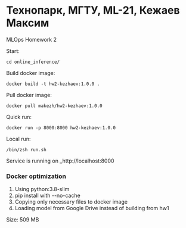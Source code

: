 # Технопарк, МГТУ, ML-21, Кежаев Максим

MLOps Homework 2

Start:
```
cd online_inference/
```

Build docker image:

```
docker build -t hw2-kezhaev:1.0.0 .
```

Pull docker image:

```
docker pull makezh/hw2-kezhaev:1.0.0
```

Quick run:

```
docker run -p 8000:8000 hw2-kezhaev:1.0.0 
```

Local run:
```
/bin/zsh run.sh
```

Service is running on _http://localhost:8000


### Docker optimization

1. Using python:3.8-slim
2. pip install with --no-cache 
3. Copying only necessary files to docker image
4. Loading model from Google Drive instead of building from hw1

Size: 509 MB
